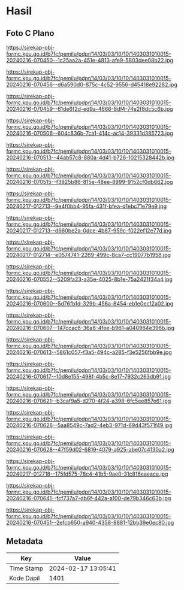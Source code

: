 # Hasil

## Foto C Plano

https://sirekap-obj-formc.kpu.go.id/b7fc/pemilu/pdpr/14/03/03/10/10/1403031010015-20240216-070450--1c25aa2a-451e-4813-afe9-5803dee08b22.jpg

https://sirekap-obj-formc.kpu.go.id/b7fc/pemilu/pdpr/14/03/03/10/10/1403031010015-20240216-070456--d6a590d0-875c-4c52-9556-d45418e92282.jpg

https://sirekap-obj-formc.kpu.go.id/b7fc/pemilu/pdpr/14/03/03/10/10/1403031010015-20240216-070459--61de6f2d-ed9a-4666-8df4-74e2f8dc5c6b.jpg

https://sirekap-obj-formc.kpu.go.id/b7fc/pemilu/pdpr/14/03/03/10/10/1403031010015-20240216-070506--604c836b-7ca1-414c-ac14-39331d385723.jpg

https://sirekap-obj-formc.kpu.go.id/b7fc/pemilu/pdpr/14/03/03/10/10/1403031010015-20240216-070513--44ab57c8-880a-4d41-b726-10215328442b.jpg

https://sirekap-obj-formc.kpu.go.id/b7fc/pemilu/pdpr/14/03/03/10/10/1403031010015-20240216-070515--f3925b86-815e-48ee-8999-9152cf0db662.jpg

https://sirekap-obj-formc.kpu.go.id/b7fc/pemilu/pdpr/14/03/03/10/10/1403031010015-20240217-012713--9e4f0bb4-95fa-431f-bfea-d1ebc71e79e9.jpg

https://sirekap-obj-formc.kpu.go.id/b7fc/pemilu/pdpr/14/03/03/10/10/1403031010015-20240217-012713--d660be2a-0dce-4b87-959c-f022ef12e77d.jpg

https://sirekap-obj-formc.kpu.go.id/b7fc/pemilu/pdpr/14/03/03/10/10/1403031010015-20240217-012714--e0574741-2269-499c-8ca7-cc19077b1958.jpg

https://sirekap-obj-formc.kpu.go.id/b7fc/pemilu/pdpr/14/03/03/10/10/1403031010015-20240216-070552--5209fa23-a35e-4025-8b1e-75a2421f34a4.jpg

https://sirekap-obj-formc.kpu.go.id/b7fc/pemilu/pdpr/14/03/03/10/10/1403031010015-20240216-070600--5d76fb1d-329b-456a-8454-eb1e0ec12a02.jpg

https://sirekap-obj-formc.kpu.go.id/b7fc/pemilu/pdpr/14/03/03/10/10/1403031010015-20240216-070607--147ccac6-36a6-4fee-b961-a040964e396b.jpg

https://sirekap-obj-formc.kpu.go.id/b7fc/pemilu/pdpr/14/03/03/10/10/1403031010015-20240216-070613--5861c057-f3a5-494c-a285-f3e5256fbb9e.jpg

https://sirekap-obj-formc.kpu.go.id/b7fc/pemilu/pdpr/14/03/03/10/10/1403031010015-20240216-070617--10d8e155-498f-4b5c-8e17-7932c263db91.jpg

https://sirekap-obj-formc.kpu.go.id/b7fc/pemilu/pdpr/14/03/03/10/10/1403031010015-20240216-070621--b3caf9a5-d270-4f24-a398-6fc5ee857e61.jpg

https://sirekap-obj-formc.kpu.go.id/b7fc/pemilu/pdpr/14/03/03/10/10/1403031010015-20240216-070626--5aa8549c-7ad2-4eb3-971d-69d43f571f49.jpg

https://sirekap-obj-formc.kpu.go.id/b7fc/pemilu/pdpr/14/03/03/10/10/1403031010015-20240216-070628--47f59d02-6819-4079-a925-abe07c4130a2.jpg

https://sirekap-obj-formc.kpu.go.id/b7fc/pemilu/pdpr/14/03/03/10/10/1403031010015-20240217-012718--175fd575-78c4-41b5-9ae0-31c816eaeace.jpg

https://sirekap-obj-formc.kpu.go.id/b7fc/pemilu/pdpr/14/03/03/10/10/1403031010015-20240216-070641--fcf737a7-db6f-442a-a100-de79b346c63b.jpg

https://sirekap-obj-formc.kpu.go.id/b7fc/pemilu/pdpr/14/03/03/10/10/1403031010015-20240216-070451--2efcb650-a940-4358-8881-12bb39e0ec80.jpg


## Metadata

| Key        | Value               |
| ---------- | ------------------- |
| Time Stamp | 2024-02-17 13:05:41 |
| Kode Dapil | 1401                |



